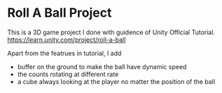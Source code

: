 # Roll A Ball Project
This is a 3D game project I done with guidence of Unity Official Tutorial. https://learn.unity.com/project/roll-a-ball

Apart from the featrues in tutorial, I add 
- buffer on the ground to make the ball have dynamic speed
- the counts rotating at different rate
- a cube always looking at the player no matter the position of the ball


